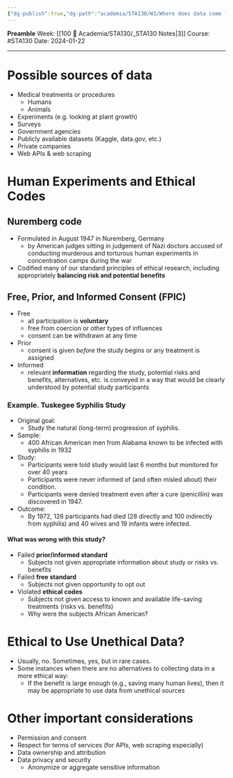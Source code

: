 ```yaml
---
{"dg-publish":true,"dg-path":"academia/STA130/W3/Where does data come from?.md","permalink":"/academia/sta-130/w3/where-does-data-come-from/","created":"2024-01-22T13:18:48.366-05:00","updated":"2024-01-22T14:28:20.636-05:00"}
---
```


**Preamble**
Week: [[100 📒 Academia/STA130/_STA130 Notes\|3]]
Course: #STA130
Date: 2024-01-22

---

# Possible sources of data

- Medical treatments or procedures
	- Humans
	- Animals
- Experiments (e.g. looking at plant growth)
- Surveys
- Government agencies
- Publicly available datasets (Kaggle, data.gov, etc.)
- Private companies
- Web APIs & web scraping

# Human Experiments and Ethical Codes

## Nuremberg code

- Formulated in August 1947 in Nuremberg, Germany
	- by American judges sitting in judgement of Nazi doctors accused of conducting murderous and torturous human experiments in concentration camps during the war
- Codified many of our standard principles of ethical research, including appropriately **balancing risk and potential benefits**

## Free, Prior, and Informed Consent (FPIC)

- Free
	- all participation is **voluntary**
	- free from coercion or other types of influences
	- consent can be withdrawn at any time
- Prior
	- consent is given *before* the study begins or any treatment is assigned
- Informed
	- relevant **information** regarding the study, potential risks and benefits, alternatives, etc. is conveyed in a way that would be clearly understood by potential study participants

### Example. Tuskegee Syphilis Study

- Original goal:
	- Study the natural (long-term) progression of syphilis.
- Sample:
	- 400 African American men from Alabama known to be infected with syphilis in 1932
- Study:
	- Participants were told study would last 6 months but monitored for over 40 years
	- Participants were never informed of (and often misled about) their condition.
	- Participants were denied treatment even after a cure (penicillin) was discovered in 1947.
- Outcome:
	- By 1972, 128 participants had died (28 directly and 100 indirectly from syphilis) and 40 wives and 19 infants were infected.

#### What was wrong with this study?

- Failed **prior/informed standard**
	- Subjects not given appropriate information about study or risks vs. benefits
- Failed **free standard**
	- Subjects not given opportunity to opt out
- Violated **ethical codes**
	- Subjects not given access to known and available life-saving treatments (risks vs. benefits)
	- Why were the subjects African American?

# Ethical to Use Unethical Data?

- Usually, no. Sometimes, yes, but in rare cases.
- Some instances when there are no alternatives to collecting data in a more ethical way:
	- If the benefit is large enough (e.g., saving many human lives), then it may be appropriate to use data from unethical sources

# Other important considerations

- Permission and consent
- Respect for terms of services (for APIs, web scraping especially)
- Data ownership and attribution
- Data privacy and security
	- Anonymize or aggregate sensitive information